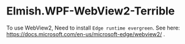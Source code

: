 # Elmish.WPF-WebView2-Terrible
To use WebView2, Need to install `Edge runtime evergreen`. 
See here: https://docs.microsoft.com/en-us/microsoft-edge/webview2/ . 

